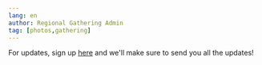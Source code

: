 ```yaml
---
lang: en
author: Regional Gathering Admin
tag: [photos,gathering]
---
```

For updates, sign up [here](https://docs.google.com/forms/d/e/1FAIpQLSeOYBA7a1ygWENuGF63qnjr9NcE9jnHfzEWapSdYG1BMfZ8qA/viewform) and we'll make sure to send you all the updates!  
